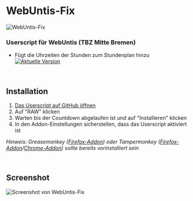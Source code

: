 # WebUntis-Fix
![WebUntis-Fix](http://i.imgur.com/WGEJY59.png "WebUntis-Fix")
### Userscript für WebUntis (TBZ Mitte Bremen) ###

* Fügt die Uhrzeiten der Stunden zum Stundenplan hinzu
[![Aktuelle Version](https://img.shields.io/badge/Aktuelle%20Version-1.9.2-brightgreen.svg)](https://github.com/flosommerfeld/WebUntis-Fix/blob/master/webuntis-fix.user.js) 

<br/>

 ## Installation

1. [Das Userscript auf GitHub öffnen](https://github.com/flosommerfeld/WebUntis-Fix/blob/master/webuntis-fix.user.js)
2. Auf "RAW" klicken
3. Warten bis der Countdown abgelaufen ist und auf "Installieren" klicken
4. In den Addon-Einstellungen sicherstellen, dass das Userscript aktiviert ist

*Hinweis: Greasemonkey ([Firefox-Addon](https://addons.mozilla.org/en-US/firefox/addon/greasemonkey/)) oder Tampermonkey ([Firefox-Addon](https://addons.mozilla.org/de/firefox/addon/tampermonkey/)/[Chrome-Addon](https://chrome.google.com/webstore/detail/tampermonkey/dhdgffkkebhmkfjojejmpbldmpobfkfo?hl=de)) sollte bereits vorinstalliert sein*

<br/>

## Screenshot
![Screenshot von WebUntis-Fix](http://i.imgur.com/k6hSBap.png "Screenshot von WebUntis-Fix")
